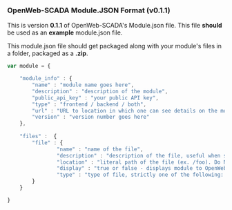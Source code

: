### OpenWeb-SCADA Module.JSON Format (v0.1.1) 


This is version **0.1.1** of OpenWeb-SCADA's Module.json file. This file **should** be used as an **example** module.json file.

This module.json file should get packaged along with your module's files in a folder, packaged as a **.zip**.

```javascript
var module = {

	"module_info" : {
		"name" : "module name goes here",
		"description" : "description of the module",
		"public_api_key" : "your public API key",
		"type" : "frontend / backend / both",
		"url" : "URL to location in which one can see details on the module",
		"version" : "version number goes here"
	},
	
	"files" :  {
		"file" : {
				"name" : "name of the file",
				"description" : "description of the file, useful when saying what file is if file_display is true",
				"location" : "literal path of the file (ex. /foo). Do NOT include file name here.",
				"display" : "true or false - displays module to OpenWeb-SCADA administrator in the Modules area. Typical use is for the administrator to set where module will load on a page.",
				"type" : "type of file, strictly one of the following: .css, .html, .jpg, .js, .php, .png, .webm, .xml"
		}
	}

}
```